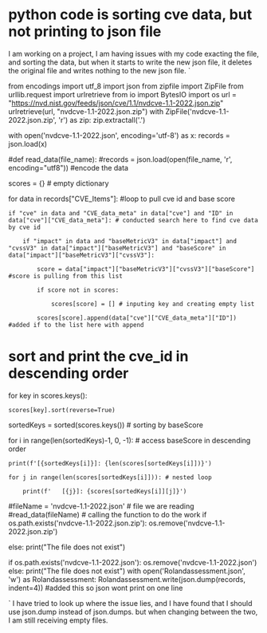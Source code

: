 
# python code is sorting cve data, but not printing to json file

I am working on a project, I am having issues with my code exacting the file, and sorting the data, but when it starts to write the new json file, it deletes the original file and writes nothing to the new json file. `


from encodings import utf_8
import json
from zipfile import ZipFile
from urllib.request import urlretrieve
from io import BytesIO
import os
url = "https://nvd.nist.gov/feeds/json/cve/1.1/nvdcve-1.1-2022.json.zip"
urlretrieve(url, "nvdcve-1.1-2022.json.zip")
with ZipFile('nvdcve-1.1-2022.json.zip', 'r') as zip:
zip.extractall('.')

with open('nvdcve-1.1-2022.json', encoding='utf-8') as x:
records = json.load(x)

#def read_data(file_name):
#records = json.load(open(file_name, 'r', encoding="utf8")) #encode the data







scores = {} # empty dictionary

for data in records["CVE_Items"]: #loop to pull cve id and base score

    if "cve" in data and "CVE_data_meta" in data["cve"] and "ID" in data["cve"]["CVE_data_meta"]: # conducted search here to find cve data by cve id

        if "impact" in data and "baseMetricV3" in data["impact"] and "cvssV3" in data["impact"]["baseMetricV3"] and "baseScore" in data["impact"]["baseMetricV3"]["cvssV3"]:

            score = data["impact"]["baseMetricV3"]["cvssV3"]["baseScore"] #score is pulling from this list

            if score not in scores:

                scores[score] = [] # inputing key and creating empty list

            scores[score].append(data["cve"]["CVE_data_meta"]["ID"]) #added if to the list here with append

# sort and print the cve_id in descending order

for key in scores.keys():

    scores[key].sort(reverse=True)



sortedKeys = sorted(scores.keys())    # sorting by baseScore

for i in range(len(sortedKeys)-1, 0, -1):   # access baseScore in descending order

    print(f'[{sortedKeys[i]}]: {len(scores[sortedKeys[i]])}')

    for j in range(len(scores[sortedKeys[i]])): # nested loop

        print(f'   [{j}]: {scores[sortedKeys[i]][j]}')

#fileName = 'nvdcve-1.1-2022.json' # file we are reading
#read_data(fileName) # calling the function to do the work
if os.path.exists('nvdcve-1.1-2022.json.zip'):
os.remove('nvdcve-1.1-2022.json.zip')

else:
print("The file does not exist")

if os.path.exists('nvdcve-1.1-2022.json'):
os.remove('nvdcve-1.1-2022.json')
else:
print("The file does not exist")
with open('Rolandassessment.json', 'w') as Rolandassessment:
Rolandassessment.write(json.dump(records, indent=4)) #added this so json wont print on one line



`
I have tried to look up where the issue lies, and I have found that I should use json.dump instead of json.dumps. but when changing between the two, I am still receiving empty files.

        